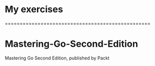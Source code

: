 # My exercises
=================================================

# Mastering-Go-Second-Edition
Mastering Go Second Edition, published by Packt
